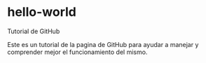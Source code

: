 # hello-world
Tutorial de GitHub

Este es un tutorial de la pagina de GitHub para ayudar a manejar y comprender mejor el funcionamiento del mismo.
